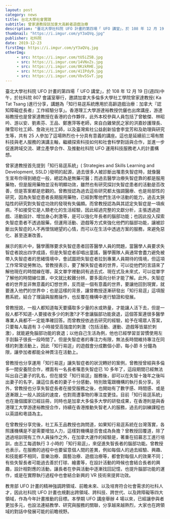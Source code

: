 ```yaml
---
layout: post
category: news
title: 台北大學社會實踐
subtitle: 曾家達教授談加拿大高齡者遊戲治療
description: "臺北大學社科院 UFO 計畫的第四場「 UFO 講堂」，於 108 年 12 月 19 日(週四)中午，於社科院 807 會議室舉行，邀請加拿大多倫多大學社工學院曾家達教授(Ka Tat Tsang)進行分享，講題為「知行易逕系統應用於高齡遊戲治療：加拿大『認知障礙症長者』工作經驗分享」。"
thumbnail: "https://i.imgur.com/yY3aQVq.jpg"
publisher: 社科院
date: 2019-12-23
firstImg: https://i.imgur.com/yY3aQVq.jpg
otherImg:
     - src: https://i.imgur.com/tU5iZ5B.jpg
     - src: https://i.imgur.com/14VNxZs.jpg
     - src: https://i.imgur.com/8KzkRHE.jpg
     - src: https://i.imgur.com/41IPdy9.jpg
     - src: https://i.imgur.com/Vbv5SvT.jpg
---
```

臺北大學社科院 UFO 計畫的第四場「 UFO 講堂」，於 108 年 12 月 19 日(週四)中午，於社科院 807 會議室舉行，邀請加拿大多倫多大學社工學院曾家達教授( Ka Tat Tsang )進行分享，講題為「知行易逕系統應用於高齡遊戲治療：加拿大『認知障礙症長者』工作經驗分享」。香港理工大學游達裕教授伉儷也出席講座，游達裕教授也是曾家達教授在香港的合作夥伴，此外本校參與人員包括了曾敏傑、林昭吟、游以安、劉素芬、王品、鄭惠萍等老師，來自白雞榮民之家的洪嘉妙護理長、陳雪珍社工師、詹政光社工師，以及臺灣紫社公益創新協會李宜芳和及助理與研究生等，共有 25 人參加了這場熱烈也十分具有意義的講座。這也是延續前三場有關科技與老人服務的演講主軸，繼續探索科技如何和社會科學對話與合作，並進一步促進跨域交流、建立產學合作、及推動社科院 UFO 運用科技服務老人的計畫構想。

曾家達教授首先提到「知行易逕系統」( Strategies and Skills Learning and Development, SSLD )發明的起源，過去很多人被診斷出罹患失智症時，就像醫生宣布你得到絕症一般，總認為是無藥可醫；而過去醫學治療失智症靠的都是服用藥物，但是服用藥物並沒有明顯功效，雖然也有研究探討失智症患者的活動是否改善，但是答案都是悲觀的。曾教授認為過去這些研究都太強調醫療、也是局部性的研究，因為失智症患者長期服用藥物，已經剝奪他們生活中活動的能力，過去太狹隘性的研究對失智症功效的發現有失偏頗。而曾教授認為與其認定失智症是一項疾病，不如接受它是人類老化的生活經驗，因此經過完整的文獻分析，主張透過遊戲、活動設計、增加身心刺激等，是可以強化年長者的腦部功能；也因此投入探索失智症患者不透過服藥，但運用活動、遊戲等方式來強化他們的腦部功能，讓被診斷出失智症的人不再懷惴絕望的心情，而可以在生活中透過方案的服務，來避免惡化、甚至逐漸改善。

展示的影片中，醫學團隊要求失智症患者回答醫學人員的問題，當醫學人員要求失智症者說出四字成語，但是失智症者卻唱出童謠，醫學團隊人員通常會盡力避免被帶入失智症者的思緒情境中，會試圖把失智症者拉到專業人員期待的情境，但這項工作常常徒勞無功。曾教授表示，要了解失智症者的世界，可以從他們的言語來了解他現在的時間線在哪，英文單字裡動詞有過去式、現在式及未來式，可以從單字了解他的時間線位置，中文就比較難分辨，要多面向分析才能了解。此外，失智症者的世界並非無意義的幻想世界，反而是一個有意義的世界，要讓他回到現實，就要進入他們的世界中；也是這樣的背景，讓曾教授逐漸研發出「知行易逕」這項服務系統，結合了理論與服務操作，也反覆在機構中進行驗證和發展。

曾教授說，一般人都知道每天要攝取多少量的水或熱量，才能讓人活下去，但是一般人都不知道-人要接收多少的刺激?才不會讓腦部功能衰退，這個答案連很多醫學專業人員都不一定能準確回答。而曾教授依過去研究的經驗，給予在場眾人答案，只要每人每週有 3 小時接受高強度的刺激（包括活動、運動、遊戲等皆屬於刺激），就能避免腦部功能的衰退；以他自己生活為例，他也已經學習並習慣使用左手刮鬍子很長一段時間了。但是失智症者的專注力有限，無法長時間維持專注在同樣的刺激活動上，因此「知行易逕」的遊戲會分成數個小節，每小節 8 分鐘為限，讓參加者都能全神貫注在活動上。

曾教授也分享運用「知行易逕」讓失智症者的狀況轉好的案例，曾教授曾經與多倫多一間安養院合作，裡面有一名長者罹患失智症已 10 多年了，這段期間已經無法叫出自己妻子的乳名，但在接受「知行易逕」服務後，卻可以在失智十幾年之後叫出妻子的名字，讓這位長者的妻子十分感動，特別致電跟機構的執行長分享。另外，曾教授也分享失智症長者在接受服務之後，也開始有了數字感、時間感、或是逐漸跟上一般人說話的速度，也對周遭事物的專注度更佳。目前「知行易逕系統」也在幾個國家已經註冊，同時也是加拿大多倫多大學的研發成果，在香港則是與香港理工大學游達裕教授合作，持續在香港推動失智老人的服務，過去的訓練課程也以英語和粵語為主。

在曾教授分享完後，社工系王品教授也詢問道，如果知行易逕系統在台灣落實，各照護機構是不是需要增加人力，這樣對機構是否會成為負擔？曾教授回覆道，除了透過培訓現有工作人員操作之外，在加拿大運作的經驗是，著重在招募志工進行培訓，由志工每週執行 3 小時的「知行易逕」，來促進失智長者的腦部功能。曾教授也表示，在服務的過程中也要留意個人間的差異，例如每個人的過去經驗、興趣、和技能都不相同，音樂治療、園藝治療、遊戲治療等，都會對每個人的效果不同；有些失智長者可能過去善於打球、繪畫等，在設計活動的時候也會結合長者的興趣，設計相對應的活動，讓長者在參與活動中逐漸找回記憶，也提升腦部功能的運作，或是在實際執行過程中也會結合新興的 VR 技術來提昇功效。

教育部 UFO 計畫的精神強調跨領域、前瞻未來、以及培育符合社會需求的社科人才，因此社科院 UFO 計畫也規劃出跨領域、跨科技、跨世代、以及跨障礙等四大領域，作為今年計畫推動的目標。本學期 UFO 講座舉辦 4 場以來，已經讓參與者更加多元，也設法連結教學、研究與服務的關聯，分享越來越熱烈，大家也在跨領域的對話中發展可能的前瞻視野。
